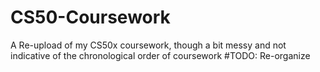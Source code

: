 # CS50-Coursework
A Re-upload of my CS50x coursework, though a bit messy and not indicative of the chronological order of coursework
#TODO: Re-organize
